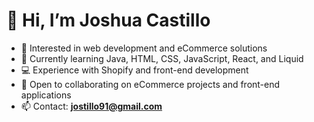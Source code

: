 # 👋 Hi, I’m Joshua Castillo

- 👀 Interested in web development and eCommerce solutions  
- 🌱 Currently learning Java, HTML, CSS, JavaScript, React, and Liquid  
- 💻 Experience with Shopify and front-end development  
- 💞️ Open to collaborating on eCommerce projects and front-end applications  
- 📫 Contact: **jostillo91@gmail.com**  


<!---
jostillo91/jostillo91 is a ✨ special ✨ repository because its `README.md` (this file) appears on your GitHub profile.
You can click the Preview link to take a look at your changes.
--->
